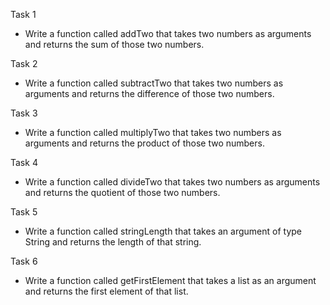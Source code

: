 Task 1
- Write a function called addTwo that takes two numbers as arguments and returns the sum of those two numbers.

Task 2
- Write a function called subtractTwo that takes two numbers as arguments and returns the difference of those two numbers.

Task 3
- Write a function called multiplyTwo that takes two numbers as arguments and returns the product of those two numbers.

Task 4
- Write a function called divideTwo that takes two numbers as arguments and returns the quotient of those two numbers.

Task 5
- Write a function called stringLength that takes an argument of type String and returns the length of that string.

Task 6
- Write a function called getFirstElement that takes a list as an argument and returns the first element of that list.

